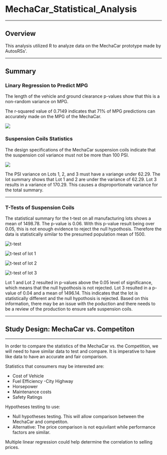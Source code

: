 # MechaCar_Statistical_Analysis

---
## Overview

This analysis utilized R to analyze data on the MechaCar prototype made by AutosRSs'.

---
## Summary

### Linary Regression to Predict MPG

The length of the vehicle and ground clearance p-values show that this is a non-random variance on MPG.

The r-squared value of 0.7149 indicates that 71% of MPG predictions can accurately made on the MPG of the MechaCar.

 ![](https://github.com/AshleyRMorgan/MechaCar_Statistical_Analysis/blob/e18161c3b1ffe0fecba56eebeffe0f9e31faae2c/Screenshot%202022-07-10%20142713.png)

### Suspension Coils Statistics

The design specifications of the MechaCar suspension coils indicate that the suspension coil variance must not be more than 100 PSI.

 ![](https://github.com/AshleyRMorgan/MechaCar_Statistical_Analysis/blob/e18161c3b1ffe0fecba56eebeffe0f9e31faae2c/t.test_psi.png)

The PSI variance on Lots 1, 2, and 3 must have a variange under 62.29. The lot summary shows that Lot 1 and 2 are under the variance of 62.29. Lot 3 results in a variance of 170.29. This causes a disproportionate variance for the total summary.

---
### T-Tests of Suspension Coils

The statistical summary for the t-test on all manufacturing lots shows a mean of 1498.78. The p-value is 0.06. With this p-value result being over 0.05, this is not enough evidence to reject the null hypothosis. Therefore the data is statistically similar to the presumed population mean of 1500.

 ![t-test](https://github.com/AshleyRMorgan/MechaCar_Statistical_Analysis/blob/e18161c3b1ffe0fecba56eebeffe0f9e31faae2c/t.test_psi.png)
 
 ![t-test of lot 1](https://github.com/AshleyRMorgan/MechaCar_Statistical_Analysis/blob/e18161c3b1ffe0fecba56eebeffe0f9e31faae2c/lot1_t.test.png)
 
 ![t-test of lot 2](https://github.com/AshleyRMorgan/MechaCar_Statistical_Analysis/blob/e18161c3b1ffe0fecba56eebeffe0f9e31faae2c/lot2_t.test.png)
 
 ![t-test of lot 3](https://github.com/AshleyRMorgan/MechaCar_Statistical_Analysis/blob/e18161c3b1ffe0fecba56eebeffe0f9e31faae2c/lot3_t.test.png)

Lot 1 and Lot 2 resulted in p-values above the 0.05 level of significance, which means that the null hypothosis is not rejected.
Lot 3 resulted in a p-value of 0.04 and a mean of 1496.14. This indicates that the lot is statistically different and the null hypothosis is rejected. Based on this information, there may be an issue with the poduction and there needs to be a review of the production to ensure safe suspension coils.

---


## Study Design: MechaCar vs. Competiton


---
In order to compare the statistics of the MechaCar vs. the Competition, we will need to have similar data to test and compare. It is imperative to have like data to have an accurate and fair comparison.

Statistics that consumers may be interested are:
- Cost of Vehicle
- Fuel Efficiency
  -City
  Highway
- Horsepower
- Maintenance costs
- Safety Ratings

Hypotheses testing to use:
- Null hypotheses testing. This will allow comparison between the MechaCar and competiton.
- Alternative: The price comparison is not equivilant while performance factors are similar.

Multiple linear regression could help determine the correlation to selling prices.
